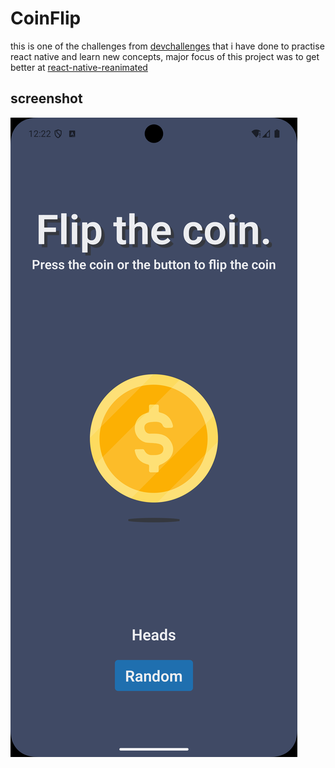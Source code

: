 # CoinFlip

this is one of the challenges from [devchallenges](https://devchallenges.io/) that i have done to practise react native and learn new concepts, major focus of this project was to get better at [react-native-reanimated](https://docs.swmansion.com/react-native-reanimated/)

## screenshot

![screenshot](./Screenshot.png)
